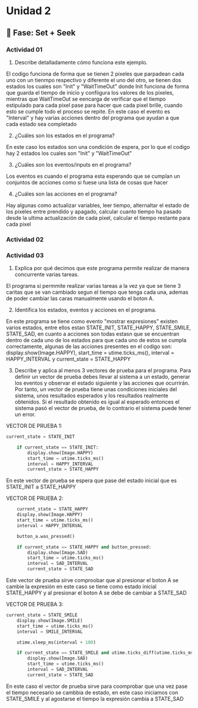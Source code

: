 # Unidad 2

## 🔎 Fase: Set + Seek

### Actividad 01 

1. Describe detalladamente cómo funciona este ejemplo.

El codigo funciona de forma que se tienen 2 pixeles que parpadean cada uno con un tienmpo respectivo y diferente el uno del otro, se tienen dos estados los cuales son "Init" y "WaitTimeOut" donde Init funciona de forma que guarda el tiempo de inicio y confiigura los valores de los pixeles, mientras que WaitTimeOut se eencarga de verificar que el tiempo estipulado para cada pixel pase para hacer que cada pixel brille, cuando esto se cumple todo el proceso se repite. En este caso el evento es "Interval" y hay varias acciones dentro del programa que ayudan a que cada estado sea completado

2. ¿Cuáles son los estados en el programa?

En este caso los estados son una condición de espera, por lo que el codigo hay 2 estados los cuales son "Init" y "WaitTimeOut" 

3. ¿Cuáles son los eventos/inputs en el programa?

Los eventos es cuando el programa esta esperando que se cumplan un conjuntos de acciones como si fuese una lista de cosas que hacer

4. ¿Cuáles son las acciones en el programa?

Hay algunas como actualizar variables, leer tiempo, alternaltar el estado de los pixeles entre prendido y apagado, calcular cuanto tiempo ha pasado desde la ultima actualización de cada pixel, calcular el tiempo restante para cada pixel 

### Actividad 02 


### Actividad 03 

1. Explica por qué decimos que este programa permite realizar de manera concurrente varias tareas.

El programa si permmite realizar varias tareas a la vez ya que se tiene 3 caritas que se van cambiado segun el tiempo que tenga cada una, ademas de poder cambiar las caras manualmente usando el boton A.

2. Identifica los estados, eventos y acciones en el programa.

En este programa se tiene como evento "mostrar expresiones" existen varios estados, entre ellos estan STATE_INIT, STATE_HAPPY, STATE_SMILE, STATE_SAD, en cuanto a acciones son todas estasn que se encuentran dentro de cada uno de los estados para que cada uno de estos se cumpla correctamente, algunas de las acciones presentes en el codigo son: display.show(Image.HAPPY), start_time = utime.ticks_ms(), interval = HAPPY_INTERVAL y current_state = STATE_HAPPY

3. Describe y aplica al menos 3 vectores de prueba para el programa. Para definir un vector de prueba debes llevar al sistema a un estado, generar los eventos y observar el estado siguiente y las acciones que ocurrirán. Por tanto, un vector de prueba tiene unas condiciones iniciales del sistema, unos resultados esperados y los resultados realmente obtenidos. Si el resultado obtenido es igual al esperado entonces el sistema pasó el vector de prueba, de lo contrario el sistema puede tener un error.

VECTOR DE PRUEBA 1:

``` py
current_state = STATE_INIT

    if current_state == STATE_INIT:
        display.show(Image.HAPPY)
        start_time = utime.ticks_ms()
        interval = HAPPY_INTERVAL
        current_state = STATE_HAPPY
```

En este vector de prueba se espera que pase del estado inicial que es STATE_INIT a STATE_HAPPY 

VECTOR DE PRUEBA 2: 

``` py
    current_state = STATE_HAPPY
    display.show(Image.HAPPY)
    start_time = utime.ticks_ms()
    interval = HAPPY_INTERVAL

    button_a.was_pressed()

    if current_state == STATE_HAPPY and button_pressed:
        display.show(Image.SAD)
        start_time = utime.ticks_ms()
        interval = SAD_INTERVAL
        current_state = STATE_SAD
```

Este vector de prueba sirve comproobar que al presionar el boton A se cambie la expresión en este caso se tiene como estado inicial STATE_HAPPY y al presionar el boton A se debe de cambiar a STATE_SAD 

VECTOR DE PRUEBA 3: 

``` py
current_state = STATE_SMILE
    display.show(Image.SMILE)
    start_time = utime.ticks_ms()
    interval = SMILE_INTERVAL

    utime.sleep_ms(interval + 100)

    if current_state == STATE_SMILE and utime.ticks_diff(utime.ticks_ms(), start_time) > interval:
        display.show(Image.SAD)
        start_time = utime.ticks_ms()
        interval = SAD_INTERVAL
        current_state = STATE_SAD
```
En este caso el vector de prueba sirve para coomprobar que una vez pase el tiempo necesario se cambbia de estado, en este caso iniciamos con STATE_SMILE y al agostarse el tiempo la expresión cambia a STATE_SAD

